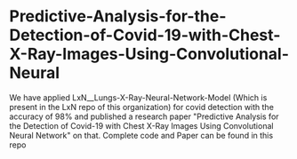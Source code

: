 # Predictive-Analysis-for-the-Detection-of-Covid-19-with-Chest-X-Ray-Images-Using-Convolutional-Neural
We have applied LxN__Lungs-X-Ray-Neural-Network-Model (Which is present in the LxN repo of this organization) for covid detection with the accuracy of 98% and published a research paper "Predictive Analysis for the Detection of Covid-19 with Chest X-Ray Images Using Convolutional Neural Network" on that. Complete code and Paper can be found in this repo  
